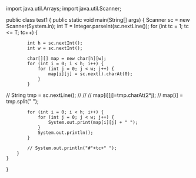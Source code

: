 import java.util.Arrays;
import java.util.Scanner;

public class test1 {
	public static void main(String[] args) {
		Scanner sc = new Scanner(System.in);
		int T = Integer.parseInt(sc.nextLine());
		for (int tc = 1; tc <= T; tc++) {
			
			int h = sc.nextInt();
			int w = sc.nextInt();

			char[][] map = new char[h][w];
			for (int i = 0; i < h; i++) {
				for (int j = 0; j < w; j++) {
					map[i][j] = sc.next().charAt(0);
				}
			}
//				String tmp = sc.nextLine();
//
//				// map[i][j]=tmp.charAt(2*j);
//				map[i] = tmp.split(" ");

			for (int i = 0; i < h; i++) {
				for (int j = 0; j < w; j++) {
					System.out.print(map[i][j] + " ");
				}
				System.out.println();
			}

			// System.out.println("#"+tc+" ");
		}
	}
}

